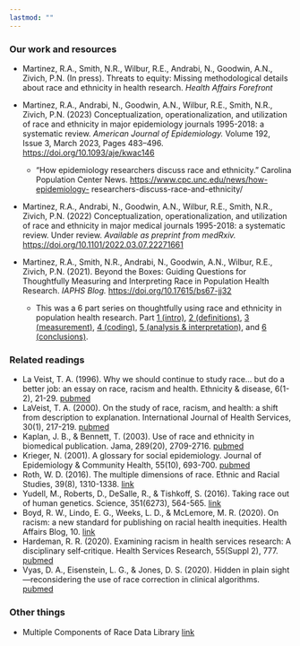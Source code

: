 ```yaml
---
lastmod: ""
---
```


### Our work and resources

+ Martinez, R.A., Smith, N.R., Wilbur, R.E., Andrabi, N., Goodwin, A.N., Zivich, P.N. (In press). Threats to equity: Missing methodological details about race and ethnicity in health research. *Health Affairs Forefront*

+ Martinez, R.A., Andrabi, N., Goodwin, A.N., Wilbur, R.E., Smith, N.R., Zivich, P.N. (2023) Conceptualization, operationalization, and utilization of race and ethnicity in major epidemiology journals 1995-2018: a systematic review. *American Journal of Epidemiology.* Volume 192, Issue 3, March 2023, Pages 483–496. https://doi.org/10.1093/aje/kwac146
    + “How epidemiology researchers discuss race and ethnicity.” Carolina Population Center News. https://www.cpc.unc.edu/news/how-epidemiology- researchers-discuss-race-and-ethnicity/

+ Martinez, R.A., Andrabi, N., Goodwin, A.N., Wilbur, R.E., Smith, N.R., Zivich, P.N. (2022) Conceptualization, operationalization, and utilization of race and ethnicity in major medical journals 1995-2018: a systematic review. Under review. *Available as preprint from medRxiv.* https://doi.org/10.1101/2022.03.07.22271661

+ Martinez, R.A., Smith, N.R., Andrabi, N., Goodwin, A.N., Wilbur, R.E., Zivich, P.N. (2021). Beyond the Boxes: Guiding Questions for Thoughtfully Measuring and Interpreting Race in Population Health Research. *IAPHS Blog.* https://doi.org/10.17615/bs67-jj32
    + This was a 6 part series on thoughtfully using race and ethnicity in population health research. Part [1 (intro)](https://iaphs.org/beyond-the-boxes-part-1-guiding-questions-for-thoughtfully-measuring-and-interpreting-race-in-population-health-research/), [2 (definitions)](https://iaphs.org/beyond-the-boxes-part-2-defining-race-and-ethnicity/), [3 (measurement)](https://iaphs.org/beyond-the-boxes-part-3-measuring-race-and-ethnicity-to-align-with-your-research/), [4 (coding)](https://iaphs.org/beyond-the-boxes-part-4-complications-in-coding-race-and-ethnicity/), [5 (analysis & interpretation)](https://iaphs.org/beyond-the-boxes-part-5-analysis-and-interpretation-of-race-and-ethnicity/), and [6 (conclusions)](https://iaphs.org/beyond-the-boxes-part-6-final-thoughts-and-gratitude-to-our-communities/).

### Related readings

+ La Veist, T. A. (1996). Why we should continue to study race... but do a better job: an essay on race, racism and health. Ethnicity & disease, 6(1-2), 21-29. [pubmed](https://pubmed.ncbi.nlm.nih.gov/8882833/)
+ LaVeist, T. A. (2000). On the study of race, racism, and health: a shift from description to explanation. International Journal of Health Services, 30(1), 217-219. [pubmed](https://pubmed.ncbi.nlm.nih.gov/10707307/)
+ Kaplan, J. B., & Bennett, T. (2003). Use of race and ethnicity in biomedical publication. Jama, 289(20), 2709-2716. [pubmed](https://pubmed.ncbi.nlm.nih.gov/12771118/)
+ Krieger, N. (2001). A glossary for social epidemiology. Journal of Epidemiology & Community Health, 55(10), 693-700. [pubmed](https://pubmed.ncbi.nlm.nih.gov/11553651/)
+ Roth, W. D. (2016). The multiple dimensions of race. Ethnic and Racial Studies, 39(8), 1310-1338. [link](https://doi.org/10.1080/01419870.2016.1140793)
+ Yudell, M., Roberts, D., DeSalle, R., & Tishkoff, S. (2016). Taking race out of human genetics. Science, 351(6273), 564-565. [link](https://science.sciencemag.org/content/351/6273/564)
+ Boyd, R. W., Lindo, E. G., Weeks, L. D., & McLemore, M. R. (2020). On racism: a new standard for publishing on racial health inequities. Health Affairs Blog, 10. [link](https://www.healthaffairs.org/do/10.1377/hblog20200630.939347/full/)
+ Hardeman, R. R. (2020). Examining racism in health services research: A disciplinary self‐critique. Health Services Research, 55(Suppl 2), 777. [pubmed](https://pubmed.ncbi.nlm.nih.gov/32976632/)
+ Vyas, D. A., Eisenstein, L. G., & Jones, D. S. (2020). Hidden in plain sight—reconsidering the use of race correction in clinical algorithms. [pubmed](https://pubmed.ncbi.nlm.nih.gov/32853499/)


### Other things
+ Multiple Components of Race Data Library [link](https://kinder.rice.edu/research/multiple-components-race-data-library)
